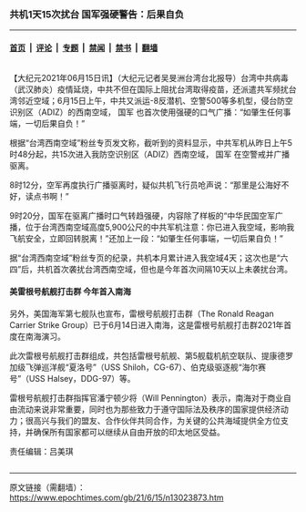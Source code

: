 ### 共机1天15次扰台 国军强硬警告：后果自负

---

#### [首页](../../../..?n13023873) &nbsp;|&nbsp; [评论](../../../../../epoch-comment?n13023873) &nbsp;|&nbsp; [专题](../../../../../epoch-special?n13023873) &nbsp;|&nbsp; [禁闻](../../../../../epoch-news?n13023873) &nbsp;|&nbsp; [禁书](../../../../../books?n13023873) &nbsp;|&nbsp; [翻墙](https://github.com/gfw-breaker/nogfw/blob/master/README.md?n13023873)


<div class="column" id="artbody" itemprop="articleBody">
 <!-- article content begin -->
 <p>
  【大纪元2021年06月15日讯】（大纪元记者吴旻洲台湾台北报导）台湾中共病毒（武汉肺炎）疫情延烧，中共不但在国际上阻扰台湾取得疫苗，还派遣共军频扰台湾邻近空域；6月15日上午，中共又派运-8反潜机、空警500等多机型，侵台防空识别区（ADIZ）的西南空域，
  <ok href="https://www.epochtimes.com/gb/tag/%E5%9B%BD%E5%86%9B.html">
   国军
  </ok>
  也首次使用强硬的口气广播：“如肇生任何事端，一切后果自负！”
 </p>
 <p>
  根据“台湾西南空域”粉丝专页发文称，截听到的资料显示，中共军机从昨日上午5时48分起，共15次进入我防空识别区（ADIZ）西南空域，
  <ok href="https://www.epochtimes.com/gb/tag/%E5%9B%BD%E5%86%9B.html">
   国军
  </ok>
  在空警戒并广播驱离。
 </p>
 <p>
  8时12分，空军再度执行广播驱离时，疑似共机飞行员呛声说：“那里是公海好不好，读点书啊！”
 </p>
 <p>
  9时20分，国军在驱离广播时口气转趋强硬，内容除了样板的“中华民国空军广播，位于台湾西南空域高度5,900公尺的中共军机注意：你已进入我空域，影响我飞航安全，立即回转脱离！”还加上一段：“如肇生任何事端，一切后果自负！”
 </p>
 <p>
  据“台湾西南空域”粉丝专页的纪录，共机本月累计进入我空域4天；这次也是“六四”后，共机首次袭扰台湾西南空域，但也是今年首次间隔10天以上未袭扰台湾。
 </p>
 <h4>
  美雷根号航舰打击群 今年首入南海
 </h4>
 <p>
  另外，美国海军第七舰队也宣布，雷根号航舰打击群（The Ronald Reagan Carrier Strike Group）已于6月14日进入南海，这是雷根号航舰打击群2021年首度在南海演习。
 </p>
 <p>
  此次雷根号航舰打击群组成，共包括雷根号航舰、第5舰载机航空联队、提康德罗加级飞弹巡洋舰“夏洛号”（USS Shiloh，CG-67）、伯克级驱逐舰“海尔赛号”（USS Halsey，DDG-97）等。
 </p>
 <p>
  雷根号航舰打击群指挥官潘宁顿少将（Will Pennington）表示，南海对于商业自由流动来说非常重要，同时也为那些致力于遵守国际法及秩序的国家提供经济动力；很高兴与我们的盟友、合作伙伴共同合作，为关键的公共海域提供全方位支持，并确保所有国家都可以继续从自由开放的印太地区受益。
 </p>
 <p>
  责任编辑：吕美琪
 </p>
 <!-- article content end -->
</div>


---

原文链接（需翻墙）：https://www.epochtimes.com/gb/21/6/15/n13023873.htm